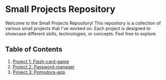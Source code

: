 # Small Projects Repository

Welcome to the Small Projects Repository! This repository is a collection of various small projects that I've worked on. Each project is designed to showcase different skills, technologies, or concepts. Feel free to explore.

## Table of Contents

1. [Project 1: Flash-card-game](#project-1-name-of-project)
2. [Project 2: Password-manager](#project-2-name-of-project)
3. [Project 3: Pomodora-app](#project-3-name-of-project)